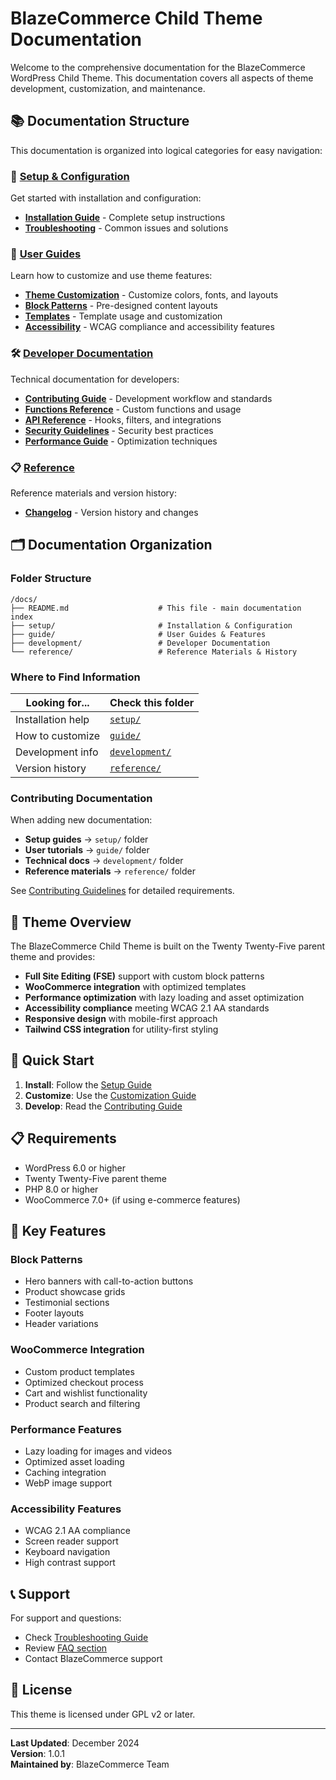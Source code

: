 # BlazeCommerce Child Theme Documentation

Welcome to the comprehensive documentation for the BlazeCommerce WordPress Child Theme. This documentation covers all aspects of theme development, customization, and maintenance.

## 📚 Documentation Structure

This documentation is organized into logical categories for easy navigation:

### 🚀 [Setup & Configuration](setup/)
Get started with installation and configuration:
- **[Installation Guide](setup/SETUP.md)** - Complete setup instructions
- **[Troubleshooting](setup/TROUBLESHOOTING.md)** - Common issues and solutions

### 📖 [User Guides](guide/)
Learn how to customize and use theme features:
- **[Theme Customization](guide/CUSTOMIZATION.md)** - Customize colors, fonts, and layouts
- **[Block Patterns](guide/BLOCK-PATTERNS.md)** - Pre-designed content layouts
- **[Templates](guide/TEMPLATES.md)** - Template usage and customization
- **[Accessibility](guide/ACCESSIBILITY.md)** - WCAG compliance and accessibility features

### 🛠️ [Developer Documentation](development/)
Technical documentation for developers:
- **[Contributing Guide](development/CONTRIBUTING.md)** - Development workflow and standards
- **[Functions Reference](development/FUNCTIONS.md)** - Custom functions and usage
- **[API Reference](development/API.md)** - Hooks, filters, and integrations
- **[Security Guidelines](development/SECURITY.md)** - Security best practices
- **[Performance Guide](development/PERFORMANCE.md)** - Optimization techniques

### 📋 [Reference](reference/)
Reference materials and version history:
- **[Changelog](reference/CHANGELOG.md)** - Version history and changes

## 🗂️ Documentation Organization

### Folder Structure
```
/docs/
├── README.md                    # This file - main documentation index
├── setup/                       # Installation & Configuration
├── guide/                       # User Guides & Features
├── development/                 # Developer Documentation
└── reference/                   # Reference Materials & History
```

### Where to Find Information

| Looking for... | Check this folder |
|----------------|-------------------|
| Installation help | [`setup/`](setup/) |
| How to customize | [`guide/`](guide/) |
| Development info | [`development/`](development/) |
| Version history | [`reference/`](reference/) |

### Contributing Documentation

When adding new documentation:
- **Setup guides** → `setup/` folder
- **User tutorials** → `guide/` folder
- **Technical docs** → `development/` folder
- **Reference materials** → `reference/` folder

See [Contributing Guidelines](development/CONTRIBUTING.md) for detailed requirements.

## 🎯 Theme Overview

The BlazeCommerce Child Theme is built on the Twenty Twenty-Five parent theme and provides:

- **Full Site Editing (FSE)** support with custom block patterns
- **WooCommerce integration** with optimized templates
- **Performance optimization** with lazy loading and asset optimization
- **Accessibility compliance** meeting WCAG 2.1 AA standards
- **Responsive design** with mobile-first approach
- **Tailwind CSS integration** for utility-first styling

## 🚀 Quick Start

1. **Install**: Follow the [Setup Guide](setup/SETUP.md)
2. **Customize**: Use the [Customization Guide](guide/CUSTOMIZATION.md)
3. **Develop**: Read the [Contributing Guide](development/CONTRIBUTING.md)

## 📋 Requirements

- WordPress 6.0 or higher
- Twenty Twenty-Five parent theme
- PHP 8.0 or higher
- WooCommerce 7.0+ (if using e-commerce features)

## 🔧 Key Features

### Block Patterns
- Hero banners with call-to-action buttons
- Product showcase grids
- Testimonial sections
- Footer layouts
- Header variations

### WooCommerce Integration
- Custom product templates
- Optimized checkout process
- Cart and wishlist functionality
- Product search and filtering

### Performance Features
- Lazy loading for images and videos
- Optimized asset loading
- Caching integration
- WebP image support

### Accessibility Features
- WCAG 2.1 AA compliance
- Screen reader support
- Keyboard navigation
- High contrast support

## 📞 Support

For support and questions:
- Check [Troubleshooting Guide](setup/TROUBLESHOOTING.md)
- Review [FAQ section](setup/TROUBLESHOOTING.md#faq)
- Contact BlazeCommerce support

## 📄 License

This theme is licensed under GPL v2 or later.

---

**Last Updated**: December 2024  
**Version**: 1.0.1  
**Maintained by**: BlazeCommerce Team
